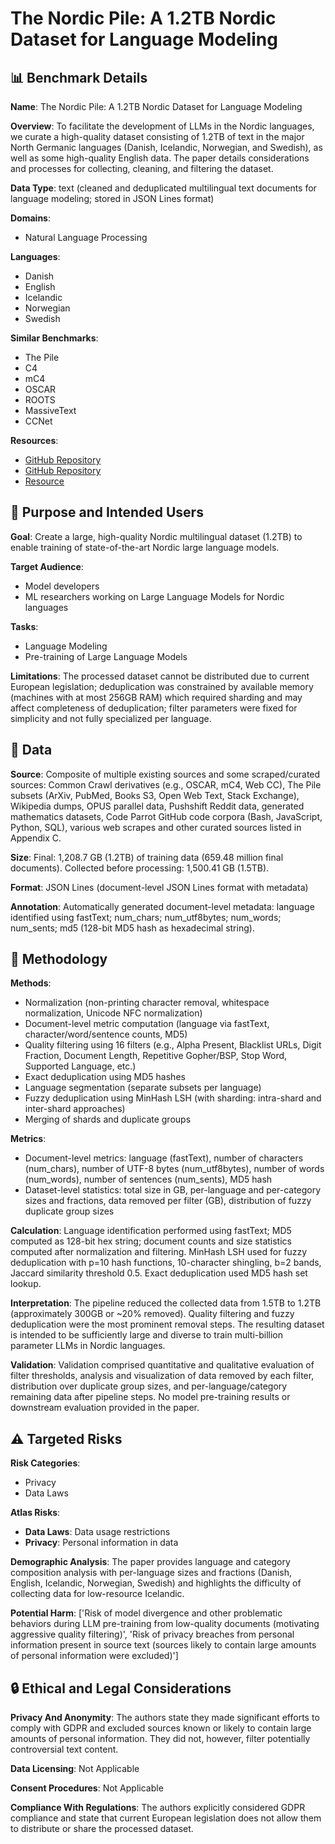 # The Nordic Pile: A 1.2TB Nordic Dataset for Language Modeling

## 📊 Benchmark Details

**Name**: The Nordic Pile: A 1.2TB Nordic Dataset for Language Modeling

**Overview**: To facilitate the development of LLMs in the Nordic languages, we curate a high-quality dataset consisting of 1.2TB of text in the major North Germanic languages (Danish, Icelandic, Norwegian, and Swedish), as well as some high-quality English data. The paper details considerations and processes for collecting, cleaning, and filtering the dataset.

**Data Type**: text (cleaned and deduplicated multilingual text documents for language modeling; stored in JSON Lines format)

**Domains**:
- Natural Language Processing

**Languages**:
- Danish
- English
- Icelandic
- Norwegian
- Swedish

**Similar Benchmarks**:
- The Pile
- C4
- mC4
- OSCAR
- ROOTS
- MassiveText
- CCNet

**Resources**:
- [GitHub Repository](https://github.com/SeverineVerlinden/data_analysis_base_pile)
- [GitHub Repository](https://github.com/JoeyOhman/Megatron-deduplication)
- [Resource](https://huggingface.co/bigscience/bloom)

## 🎯 Purpose and Intended Users

**Goal**: Create a large, high-quality Nordic multilingual dataset (1.2TB) to enable training of state-of-the-art Nordic large language models.

**Target Audience**:
- Model developers
- ML researchers working on Large Language Models for Nordic languages

**Tasks**:
- Language Modeling
- Pre-training of Large Language Models

**Limitations**: The processed dataset cannot be distributed due to current European legislation; deduplication was constrained by available memory (machines with at most 256GB RAM) which required sharding and may affect completeness of deduplication; filter parameters were fixed for simplicity and not fully specialized per language.

## 💾 Data

**Source**: Composite of multiple existing sources and some scraped/curated sources: Common Crawl derivatives (e.g., OSCAR, mC4, Web CC), The Pile subsets (ArXiv, PubMed, Books S3, Open Web Text, Stack Exchange), Wikipedia dumps, OPUS parallel data, Pushshift Reddit data, generated mathematics datasets, Code Parrot GitHub code corpora (Bash, JavaScript, Python, SQL), various web scrapes and other curated sources listed in Appendix C.

**Size**: Final: 1,208.7 GB (1.2TB) of training data (659.48 million final documents). Collected before processing: 1,500.41 GB (1.5TB).

**Format**: JSON Lines (document-level JSON Lines format with metadata)

**Annotation**: Automatically generated document-level metadata: language identified using fastText; num_chars; num_utf8bytes; num_words; num_sents; md5 (128-bit MD5 hash as hexadecimal string).

## 🔬 Methodology

**Methods**:
- Normalization (non-printing character removal, whitespace normalization, Unicode NFC normalization)
- Document-level metric computation (language via fastText, character/word/sentence counts, MD5)
- Quality filtering using 16 filters (e.g., Alpha Present, Blacklist URLs, Digit Fraction, Document Length, Repetitive Gopher/BSP, Stop Word, Supported Language, etc.)
- Exact deduplication using MD5 hashes
- Language segmentation (separate subsets per language)
- Fuzzy deduplication using MinHash LSH (with sharding: intra-shard and inter-shard approaches)
- Merging of shards and duplicate groups

**Metrics**:
- Document-level metrics: language (fastText), number of characters (num_chars), number of UTF-8 bytes (num_utf8bytes), number of words (num_words), number of sentences (num_sents), MD5 hash
- Dataset-level statistics: total size in GB, per-language and per-category sizes and fractions, data removed per filter (GB), distribution of fuzzy duplicate group sizes

**Calculation**: Language identification performed using fastText; MD5 computed as 128-bit hex string; document counts and size statistics computed after normalization and filtering. MinHash LSH used for fuzzy deduplication with p=10 hash functions, 10-character shingling, b=2 bands, Jaccard similarity threshold 0.5. Exact deduplication used MD5 hash set lookup.

**Interpretation**: The pipeline reduced the collected data from 1.5TB to 1.2TB (approximately 300GB or ~20% removed). Quality filtering and fuzzy deduplication were the most prominent removal steps. The resulting dataset is intended to be sufficiently large and diverse to train multi-billion parameter LLMs in Nordic languages.

**Validation**: Validation comprised quantitative and qualitative evaluation of filter thresholds, analysis and visualization of data removed by each filter, distribution over duplicate group sizes, and per-language/category remaining data after pipeline steps. No model pre-training results or downstream evaluation provided in the paper.

## ⚠️ Targeted Risks

**Risk Categories**:
- Privacy
- Data Laws

**Atlas Risks**:
- **Data Laws**: Data usage restrictions
- **Privacy**: Personal information in data

**Demographic Analysis**: The paper provides language and category composition analysis with per-language sizes and fractions (Danish, English, Icelandic, Norwegian, Swedish) and highlights the difficulty of collecting data for low-resource Icelandic.

**Potential Harm**: ['Risk of model divergence and other problematic behaviors during LLM pre-training from low-quality documents (motivating aggressive quality filtering)', 'Risk of privacy breaches from personal information present in source text (sources likely to contain large amounts of personal information were excluded)']

## 🔒 Ethical and Legal Considerations

**Privacy And Anonymity**: The authors state they made significant efforts to comply with GDPR and excluded sources known or likely to contain large amounts of personal information. They did not, however, filter potentially controversial text content.

**Data Licensing**: Not Applicable

**Consent Procedures**: Not Applicable

**Compliance With Regulations**: The authors explicitly considered GDPR compliance and state that current European legislation does not allow them to distribute or share the processed dataset.
